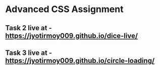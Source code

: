 # Advanced CSS Assignment
## Task 2 live at - https://jyotirmoy009.github.io/dice-live/
## Task 3 live at - https://jyotirmoy009.github.io/circle-loading/

